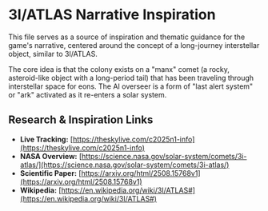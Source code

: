 # 3I/ATLAS Narrative Inspiration

This file serves as a source of inspiration and thematic guidance for the game's narrative, centered around the concept of a long-journey interstellar object, similar to 3I/ATLAS.

The core idea is that the colony exists on a "manx" comet (a rocky, asteroid-like object with a long-period tail) that has been traveling through interstellar space for eons. The AI overseer is a form of "last alert system" or "ark" activated as it re-enters a solar system.

## Research & Inspiration Links

-   **Live Tracking:** [https://theskylive.com/c2025n1-info](https://theskylive.com/c2025n1-info)
-   **NASA Overview:** [https://science.nasa.gov/solar-system/comets/3i-atlas/](https://science.nasa.gov/solar-system/comets/3i-atlas/)
-   **Scientific Paper:** [https://arxiv.org/html/2508.15768v1](https://arxiv.org/html/2508.15768v1)
-   **Wikipedia:** [https://en.wikipedia.org/wiki/3I/ATLAS#](https://en.wikipedia.org/wiki/3I/ATLAS#)
